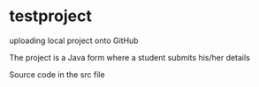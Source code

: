 # testproject
uploading local project onto GitHub


The project is a Java form where a student submits his/her details

Source code in the src file
